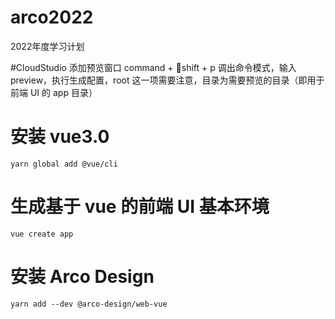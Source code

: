 # arco2022
2022年度学习计划

#CloudStudio 添加预览窗口
command + shift + p 调出命令模式，输入 preview，执行生成配置，root 这一项需要注意，目录为需要预览的目录（即用于前端 UI 的 app 目录）

# 安装 vue3.0
```
yarn global add @vue/cli
```

# 生成基于 vue 的前端 UI 基本环境
```
vue create app
```

# 安装 Arco Design
```
yarn add --dev @arco-design/web-vue
```
